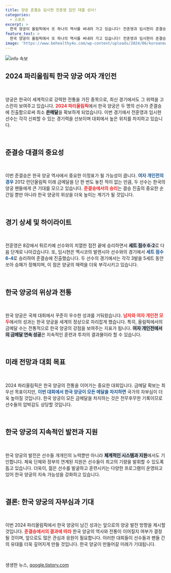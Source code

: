 ```yaml
---
title: 양궁 준결승 임시현 전훈영 집안 대결 성사!
categories:
  - 스포츠
excerpt: >
  한국 양궁이 올림픽에서 또 하나의 역사를 써내려 가고 있습니다! 전훈영과 임시현이 준결승에서 맞붙어 최소 은메달을 확보하며 금메달의 꿈에 한 걸음 더 다가갔습니다. 이들은 한국 양궁의 전통을 이어갈 수 있을까요?
feature_text: >
  한국 양궁이 올림픽에서 또 하나의 역사를 써내려 가고 있습니다! 전훈영과 임시현이 준결승에서 맞붙어 최소 은메달을 확보하며 금메달의 꿈에 한 걸음 더 다가갔습니다. 이들은 한국 양궁의 전통을 이어갈 수 있을까요?
image: 'https://www.behealthy4u.com/wp-content/uploads/2024/06/koreanews.jpg'
---
```


<p><img src="https://www.behealthy4u.com/wp-content/uploads/2024/06/koreanews.jpg" alt="info 속보" /></p>

<h2 data-ke-size="size26">2024 파리올림픽 한국 양궁 여자 개인전</h2>

<p data-ke-size="size16">&nbsp;</p>

<p>양궁은 한국이 세계적으로 강력한 전통을 가진 종목으로, 최신 경기에서도 그 위력을 고스란히 보여주고 있습니다. <b><span style="color: #ee2323;">2024 파리올림픽</span></b>에서 한국 양궁은 두 명의 선수가 준결승에 진출함으로써 최소 <b><span style="background-color: #21538527;">은메달</span></b>을 확보하게 되었습니다. 이번 경기에서 전훈영과 임시현 선수는 각각 신뢰할 수 있는 경기력을 선보이며 대회에서 높은 위치를 차지하고 있습니다. </p>

<p data-ke-size="size16">&nbsp;</p>

<h2 data-ke-size="size26">준결승 대결의 중요성</h2>

<p data-ke-size="size16">&nbsp;</p>

<p>이번 준결승은 한국 양궁 역사에서 중요한 이정표가 될 가능성이 큽니다. <b><span style="color: #1a5490;">여자 개인전의 경우</span></b> 2012 런던올림픽 이래 금메달을 단 한 번도 놓친 적이 없는 만큼, 두 선수는 한국의 양궁 팬들에게 큰 기대를 모으고 있습니다. <b><span style="color: #ee2323;">준결승에서의 승리</span></b>는 결승 진출의 중요한 순간일 뿐만 아니라 한국 양궁의 위상을 더욱 높이는 계기가 될 것입니다. </p>

<p data-ke-size="size16">&nbsp;</p>

<h2 data-ke-size="size26">경기 상세 및 하이라이트</h2>

<p data-ke-size="size16">&nbsp;</p>

<p>전훈영은 8강에서 튀르키예 선수와의 치열한 접전 끝에 승리하면서 <b><span style="background-color: #21538527;">세트 점수 6-2</span></b>로 다음 단계로 나아갔습니다. 또, 임시현은 멕시코의 발렌시아 선수와의 경기에서 <b><span style="color: #1a5490;">세트 점수 6-4</span></b>로 승리하여 준결승에 진출했습니다. 두 선수의 경기에서는 각각 3발을 5세트 동안 쏘아 승패가 정해지며, 이 점은 양궁의 매력을 더욱 부각시키고 있습니다. </p>

<p data-ke-size="size16">&nbsp;</p>

<h2 data-ke-size="size26">한국 양궁의 위상과 전통</h2>

<p data-ke-size="size16">&nbsp;</p>

<p>한국 양궁은 국제 대회에서 꾸준히 우수한 성과를 거둬왔습니다. <b><span style="color: #ee2323;">남자와 여자 개인전 모두</span></b>에서의 성과는 한국 양궁을 세계의 정상으로 자리잡게 했습니다. 특히, 올림픽에서의 금메달 수는 전통적으로 한국 양궁의 강점을 보여주는 지표가 됩니다. <b><span style="background-color: #21538527;">여자 개인전에서의 금메달 연속 성공</span></b>은 지속적인 훈련과 투자의 결과물이라 할 수 있습니다. </p>

<p data-ke-size="size16">&nbsp;</p>

<h2 data-ke-size="size26">미래 전망과 대회 목표</h2>

<p data-ke-size="size16">&nbsp;</p>

<p>2024 파리올림픽은 한국 양궁의 전통을 이어가는 중요한 대회입니다. 금메달 확보는 최우선 목표이지만, <b><span style="color: #1a5490;">이번 대회에서 한국 양궁이 모든 메달을 차지하면</span></b> 국가의 자부심이 더욱 높아질 것입니다. 한국 양궁이 모든 금메달을 차지하는 것은 전무후무한 기록이므로 선수들의 압박감도 상당할 것입니다. </p>

<p data-ke-size="size16">&nbsp;</p>

<h2 data-ke-size="size26">한국 양궁의 지속적인 발전과 지원</h2>

<p data-ke-size="size16">&nbsp;</p>

<p>한국 양궁의 발전은 선수들 개개인의 노력뿐만 아니라 <b><span style="background-color: #21538527;">체계적인 시스템과 지원</span></b>에서도 기인합니다. 체육 단체와 정부의 연계된 지원은 선수들이 최고의 기량을 발휘할 수 있도록 돕고 있습니다. 더욱이, 젊은 선수를 발굴하고 훈련시키는 다양한 프로그램이 운영되고 있어 한국 양궁의 지속 가능성을 강화하고 있습니다. </p>

<p data-ke-size="size16">&nbsp;</p>

<h2 data-ke-size="size26">결론: 한국 양궁의 자부심과 기대</h2>

<p data-ke-size="size16">&nbsp;</p>

<p>이번 2024 파리올림픽에서 한국 양궁이 남긴 성과는 앞으로의 양궁 발전 방향을 제시할 것입니다. <b><span style="color: #ee2323;">준결승에서의 결과에 따라</span></b> 한국 양궁의 역사와 전통이 이어질지 여부가 결정될 것이며, 앞으로도 많은 관심과 응원이 필요합니다. 이러한 대회들이 선수들과 팬들 간의 유대를 더욱 깊어지게 만들 것입니다. 한국 양궁이 만들어갈 미래가 기대됩니다. </p>

<p data-ke-size="size16">&nbsp;</p>
생생한 뉴스, <a href="https://qoogle.tistory.com" rel="dofollow">qoogle.tistory.com</a>



